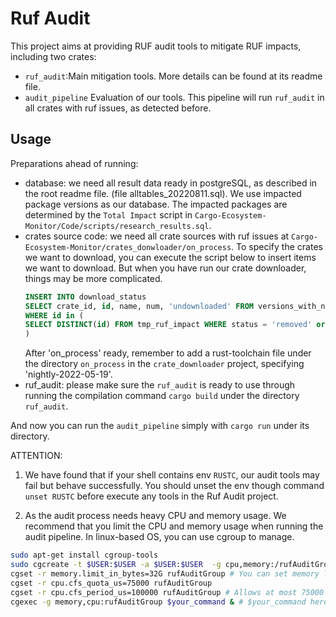 # Ruf Audit

This project aims at providing RUF audit tools to mitigate RUF impacts, including two crates:
- `ruf_audit`:Main mitigation tools. More details can be found at its readme file.
- `audit_pipeline` Evaluation of our tools. This pipeline will run `ruf_audit` in all crates with ruf issues, as detected before.


## Usage

Preparations ahead of running:

- database: we need all result data ready in postgreSQL, as described in the root readme file. (file alltables_20220811.sql). We use impacted package versions as our database. The impacted packages are determined by the `Total Impact` script in `Cargo-Ecosystem-Monitor/Code/scripts/research_results.sql`.
- crates source code: we need all crate sources with ruf issues at `Cargo-Ecosystem-Monitor/crates_donwloader/on_process`. To specify the crates we want to download, you can execute the script below to insert items we want to download. But when you have run our crate downloader, things may be more complicated.
    ```sql
    INSERT INTO download_status
    SELECT crate_id, id, name, num, 'undownloaded' FROM versions_with_name
    WHERE id in (
    SELECT DISTINCT(id) FROM tmp_ruf_impact WHERE status = 'removed' or status = 'unknown' 
    )
    ```
    After 'on_process' ready, remember to add a rust-toolchain file under the directory `on_process` in the `crate_downloader` project, specifying 'nightly-2022-05-19'.
- ruf_audit: please make sure the `ruf_audit` is ready to use through running the compilation command `cargo build` under the directory `ruf_audit`.

And now you can run the `audit_pipeline` simply with `cargo run` under its directory.

ATTENTION:

1. We have found that if your shell contains env `RUSTC`, our audit tools may fail but behave successfully. You should unset the env though command `unset RUSTC` before execute any tools in the Ruf Audit project.
   
2. As the audit process needs heavy CPU and memory usage. We recommend that you limit the CPU and memory usage when running the audit pipeline. In linux-based OS, you can use cgroup to manage.
   
```bash
sudo apt-get install cgroup-tools
sudo cgcreate -t $USER:$USER -a $USER:$USER  -g cpu,memory:/rufAuditGroup
cgset -r memory.limit_in_bytes=32G rufAuditGroup # You can set memory limit according to your machine
cgset -r cpu.cfs_quota_us=75000 rufAuditGroup 
cgset -r cpu.cfs_period_us=100000 rufAuditGroup # Allows at most 75000 us running every 100000us, or max CPU usage at 75%.
cgexec -g memory,cpu:rufAuditGroup $your_command & # $your_command here should be `cargo run` under `audit_pipeline` directory.
```